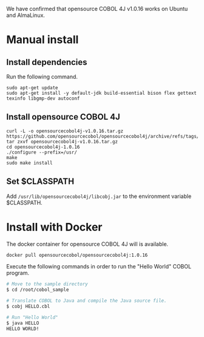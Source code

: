 We have confirmed that opensource COBOL 4J v1.0.16 works on Ubuntu and AlmaLinux.  

# Manual install

## Install dependencies

Run the following command.

```
sudo apt-get update
sudo apt-get install -y default-jdk build-essential bison flex gettext texinfo libgmp-dev autoconf
```

## Install opensource COBOL 4J

```
curl -L -o opensourcecobol4j-v1.0.16.tar.gz https://github.com/opensourcecobol/opensourcecobol4j/archive/refs/tags/v1.0.16.tar.gz
tar zxvf opensourcecobol4j-v1.0.16.tar.gz
cd opensourcecobol4j-1.0.16
./configure --prefix=/usr/
make
sudo make install
```

## Set $CLASSPATH

Add `/usr/lib/opensourcecobol4j/libcobj.jar` to the environment variable $CLASSPATH.

# Install with Docker


The docker container for opensource COBOL 4J will is available.

```bash
docker pull opensourcecobol/opensourcecobol4j:1.0.16
```

Execute the following commands in order to run the "Hello World" COBOL program.

``` bash
# Move to the sample directory
$ cd /root/cobol_sample

# Translate COBOL to Java and compile the Java source file.
$ cobj HELLO.cbl

# Run "Hello World"
$ java HELLO
HELLO WORLD!
```